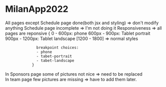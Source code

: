 # MilanApp2022

All pages except Schedule page done(both jsx and styling) => don't modify anything
Schedule page incomplete => I'm not doing it
Responsiveness => all pages are reponsive 
                {
                  0 - 600px: phone
                  600px - 900px: Tablet portrait
                  900px - 1200px: Tablet landscape
                  [1200 - 1800] => normal styles

                  breakpoint choices:
                  - phone
                  - tabet-portrait
                  - tabet-landscape
                }
In Sponsors page some of pictures not nice => need to be replaced  
In team page few pictures are missing => have to add them later.
     
